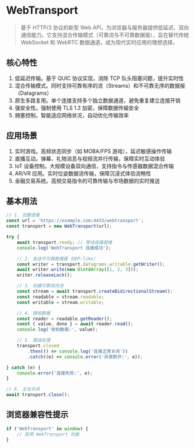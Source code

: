 # WebTransport

> 基于 HTTP/3 协议的新型 Web API，为浏览器与服务器提供低延迟、双向通信能力。它支持混合传输模式（可靠流与不可靠数据报），旨在替代传统
> WebSocket 和 WebRTC 数据通道，成为现代实时应用的理想选择。

## 核心特性

1. 低延迟传输。基于 QUIC 协议实现，消除 TCP 队头阻塞问题，提升实时性
2. 混合传输模式。同时支持可靠有序的流（Streams）和不可靠无序的数据报（Datagrams）
3. 原生多路复用。单个连接支持多个独立数据通道，避免重复建立连接开销
4. 强安全性。强制使用 TLS 1.3 加密，保障数据传输安全
5. 拥塞控制。智能适应网络状况，自动优化传输效率

## 应用场景

1. 实时游戏。高频状态同步（如 MOBA/FPS 游戏），延迟敏感操作传输
2. 直播互动。弹幕、礼物消息与视频流并行传输，保障实时互动体验
3. IoT 设备控制。大规模设备双向通信，支持指令与传感器数据混合传输
4. AR/VR 应用。实时位姿数据流传输，保障沉浸式体验流畅性
5. 金融交易系统。高频交易指令的可靠传输与市场数据的实时推送

## 基本用法

```js
// 1. 创建连接
const url = 'https://example.com:4433/webtransport';
const transport = new WebTransport(url);

try {
    await transport.ready; // 等待连接就绪
    console.log('WebTransport 连接成功');

    // 2. 发送不可靠数据报（UDP-like）
    const writer = transport.datagrams.writable.getWriter();
    await writer.write(new Uint8Array([1, 2, 3]));
    writer.releaseLock();

    // 3. 创建可靠双向流
    const stream = await transport.createBidirectionalStream();
    const readable = stream.readable;
    const writable = stream.writable;

    // 4. 接收数据
    const reader = readable.getReader();
    const { value, done } = await reader.read();
    console.log('收到数据:', value);

    // 5. 错误处理
    transport.closed
        .then(() => console.log('连接正常关闭'))
        .catch((e) => console.error('异常断开:', e));

} catch (e) {
    console.error('连接失败:', e);
}

// 6. 主动关闭
await transport.close();
```

## 浏览器兼容性提示

```js
if ('WebTransport' in window) {
    // 启用 WebTransport 功能
}
```
